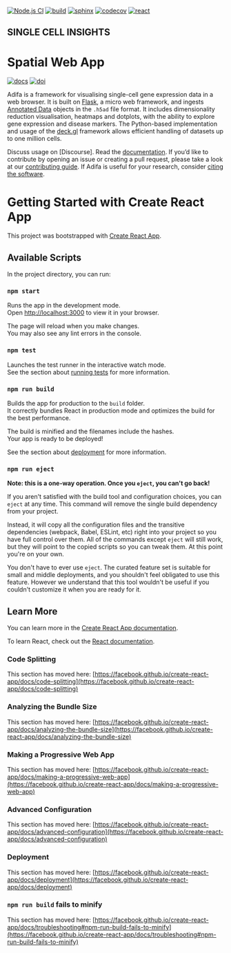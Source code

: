 [![Node.js CI](https://github.com/haniffalab/sci-spatial-web-app/actions/workflows/node.js.yml/badge.svg)](https://github.com/haniffalab/sci-spatial-web-app/actions/workflows/node.js.yml)
[![build](https://github.com/haniffalab/sci-adifa/actions/workflows/docker-release.yml/badge.svg)](https://github.com/haniffalab/sci-adifa/actions/workflows/docker-release.yml)
[![sphinx](https://github.com/haniffalab/sci-adifa/actions/workflows/sphinx-build.yml/badge.svg)](https://github.com/haniffalab/sci-adifa/actions/workflows/sphinx-build.yml)
[![codecov](https://codecov.io/gh/haniffalab/sci-spatial-web-app/branch/main/graph/badge.svg?token=ZT374N3LC3)](https://codecov.io/gh/haniffalab/sci-spatial-web-app)
[![react](https://img.shields.io/badge/react-14-blue)](https://reactjs.org)

## SINGLE CELL INSIGHTS

# Spatial Web App

[![docs](https://img.shields.io/badge/Documentation-online-blue)](https://haniffalab.github.io/sci-adifa)
[![doi](https://zenodo.org/badge/DOI/10.5281/zenodo.5824895.svg)](https://doi.org/10.5281/zenodo.5824895)

Adifa is a framework for visualising single-cell gene expression data in a web browser. It is built on [Flask](https://flask.palletsprojects.com/), a micro web framework, and ingests [Annotated Data](https://anndata.readthedocs.io/) objects in the `.h5ad` file format. It includes dimensionality reduction visualisation, heatmaps and dotplots, with the ability to explore gene expression and disease markers. The Python-based implementation and usage of the [deck.gl](https://deck.gl/) framework allows efficient handling of datasets up to one million cells.

Discuss usage on [Discourse]. Read the [documentation](https://haniffalab.github.io/sci-adifa). If you’d like to contribute by opening an issue or creating a pull request, please take a look at our [contributing guide](CONTRIBUTING.md). If Adifa is useful for your research, consider [citing the software](https://haniffalab.com/sci-adifa/citing.html). 

# Getting Started with Create React App

This project was bootstrapped with [Create React App](https://github.com/facebook/create-react-app).

## Available Scripts

In the project directory, you can run:

### `npm start`

Runs the app in the development mode.\
Open [http://localhost:3000](http://localhost:3000) to view it in your browser.

The page will reload when you make changes.\
You may also see any lint errors in the console.

### `npm test`

Launches the test runner in the interactive watch mode.\
See the section about [running tests](https://facebook.github.io/create-react-app/docs/running-tests) for more information.

### `npm run build`

Builds the app for production to the `build` folder.\
It correctly bundles React in production mode and optimizes the build for the best performance.

The build is minified and the filenames include the hashes.\
Your app is ready to be deployed!

See the section about [deployment](https://facebook.github.io/create-react-app/docs/deployment) for more information.

### `npm run eject`

**Note: this is a one-way operation. Once you `eject`, you can't go back!**

If you aren't satisfied with the build tool and configuration choices, you can `eject` at any time. This command will remove the single build dependency from your project.

Instead, it will copy all the configuration files and the transitive dependencies (webpack, Babel, ESLint, etc) right into your project so you have full control over them. All of the commands except `eject` will still work, but they will point to the copied scripts so you can tweak them. At this point you're on your own.

You don't have to ever use `eject`. The curated feature set is suitable for small and middle deployments, and you shouldn't feel obligated to use this feature. However we understand that this tool wouldn't be useful if you couldn't customize it when you are ready for it.

## Learn More

You can learn more in the [Create React App documentation](https://facebook.github.io/create-react-app/docs/getting-started).

To learn React, check out the [React documentation](https://reactjs.org/).

### Code Splitting

This section has moved here: [https://facebook.github.io/create-react-app/docs/code-splitting](https://facebook.github.io/create-react-app/docs/code-splitting)

### Analyzing the Bundle Size

This section has moved here: [https://facebook.github.io/create-react-app/docs/analyzing-the-bundle-size](https://facebook.github.io/create-react-app/docs/analyzing-the-bundle-size)

### Making a Progressive Web App

This section has moved here: [https://facebook.github.io/create-react-app/docs/making-a-progressive-web-app](https://facebook.github.io/create-react-app/docs/making-a-progressive-web-app)

### Advanced Configuration

This section has moved here: [https://facebook.github.io/create-react-app/docs/advanced-configuration](https://facebook.github.io/create-react-app/docs/advanced-configuration)

### Deployment

This section has moved here: [https://facebook.github.io/create-react-app/docs/deployment](https://facebook.github.io/create-react-app/docs/deployment)

### `npm run build` fails to minify

This section has moved here: [https://facebook.github.io/create-react-app/docs/troubleshooting#npm-run-build-fails-to-minify](https://facebook.github.io/create-react-app/docs/troubleshooting#npm-run-build-fails-to-minify)
